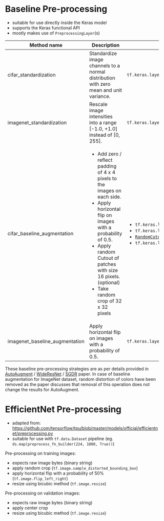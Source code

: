 # Baseline Pre-processing

- suitable for use directly inside the Keras model
- supports the Keras functional API
- mostly makes use of `PreprocessingLayer`(s)

| Method name | Description | Keras layer(s) used |
| --- | --- | --- |
| cifar_standardization | Standardize image channels to a normal distribution with zero mean and unit variance. | `tf.keras.layers.experimental.preprocessing.Normalization` |
| imagenet_standardization | Rescale image intensities into a range [-1.0, +1.0] instead of [0, 255]. | `tf.keras.layers.experimental.preprocessing.Rescaling` |
| cifar_baseline_augmentation | <ul> <li>Add zero / reflect padding of 4 x 4 pixels to the images on each side.</li> <li>Apply horizontal flip on images with a probability of 0.5.</li> <li>Apply random Cutout of patches with size 16 pixels. (optional)</li> <li>Take random crop of 32 x 32 pixels</li> </ul> | <ul> <li>`tf.keras.layers.ZeroPadding2D` / [`ReflectPadding2D`](../image/layers.py)</li> <li>`tf.keras.layers.experimental.preprocessing.RandomFlip`</li> <li>[`RandomCutout`](../image/layers.py)</li> <li>`tf.keras.layers.experimental.preprocessing.RandomCrop`</li> </ul>  |
| imagenet_baseline_augmentation |  Apply horizontal flip on images with a probability of 0.5. | `tf.keras.layers.experimental.preprocessing.RandomFlip` |

These baseline pre-processing strategies are as per details provided in [AutoAugment](https://arxiv.org/abs/1805.09501) / [WideResNet](https://arxiv.org/abs/1605.07146) / [SGDR](https://arxiv.org/abs/1608.03983) paper. 
In case of baseline augmentation for ImageNet dataset, random distortion of colors have been removed as the paper discusses that removal of this operation does not change the results for AutoAugment.

# EfficientNet Pre-processing

- adapted from: https://github.com/tensorflow/tpu/blob/master/models/official/efficientnet/preprocessing.py
- suitable for use with `tf.data.Dataset` pipeline (eg. `ds.map(preprocess_fn_builder(224, 1000, True))`)

Pre-processing on training images:
- expects raw image bytes (binary string)
- apply random crop (`tf.image.sample_distorted_bounding_box`)
- apply horizontal flip with a probability of 50% (`tf.image.flip_left_right`)
- resize using bicubic method (`tf.image.resize`)

Pre-processing on validation images:
- expects raw image bytes (binary string)
- apply center crop
- resize using bicubic method (`tf.image.resize`)
